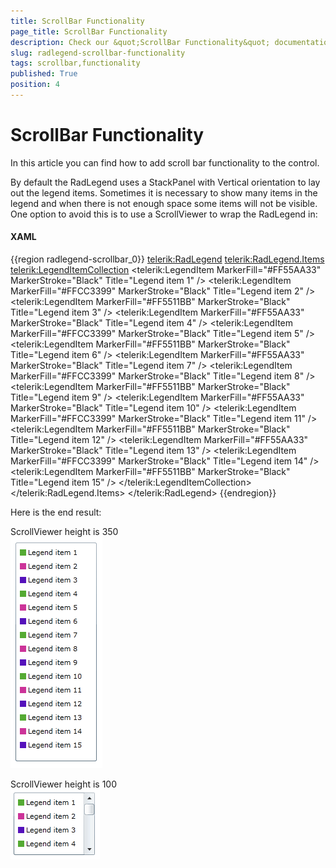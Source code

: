 ```yaml
---
title: ScrollBar Functionality
page_title: ScrollBar Functionality
description: Check our &quot;ScrollBar Functionality&quot; documentation article for the RadLegend {{ site.framework_name }} control.
slug: radlegend-scrollbar-functionality
tags: scrollbar,functionality
published: True
position: 4
---
```


# ScrollBar Functionality

In this article you can find how to add scroll bar functionality to the control.

By default the RadLegend uses a StackPanel with Vertical orientation to lay out the legend items. Sometimes it is necessary to show many items in the legend and when there is not enough space some items will not be visible. One option to avoid this is to use a ScrollViewer to wrap the RadLegend in:        

#### __XAML__
{{region radlegend-scrollbar_0}}
	<ScrollViewer VerticalScrollBarVisibility="Auto" Width="130" Height="350">
	    <telerik:RadLegend>
	        <telerik:RadLegend.Items>
	            <telerik:LegendItemCollection>
	                <telerik:LegendItem MarkerFill="#FF55AA33" MarkerStroke="Black" Title="Legend item 1" />
	                <telerik:LegendItem MarkerFill="#FFCC3399" MarkerStroke="Black" Title="Legend item 2" />
	                <telerik:LegendItem MarkerFill="#FF5511BB" MarkerStroke="Black" Title="Legend item 3" />
	                <telerik:LegendItem MarkerFill="#FF55AA33" MarkerStroke="Black" Title="Legend item 4" />
	                <telerik:LegendItem MarkerFill="#FFCC3399" MarkerStroke="Black" Title="Legend item 5" />
	                <telerik:LegendItem MarkerFill="#FF5511BB" MarkerStroke="Black" Title="Legend item 6" />
	                <telerik:LegendItem MarkerFill="#FF55AA33" MarkerStroke="Black" Title="Legend item 7" />
	                <telerik:LegendItem MarkerFill="#FFCC3399" MarkerStroke="Black" Title="Legend item 8" />
	                <telerik:LegendItem MarkerFill="#FF5511BB" MarkerStroke="Black" Title="Legend item 9" />
	                <telerik:LegendItem MarkerFill="#FF55AA33" MarkerStroke="Black" Title="Legend item 10" />
	                <telerik:LegendItem MarkerFill="#FFCC3399" MarkerStroke="Black" Title="Legend item 11" />
	                <telerik:LegendItem MarkerFill="#FF5511BB" MarkerStroke="Black" Title="Legend item 12" />
	                <telerik:LegendItem MarkerFill="#FF55AA33" MarkerStroke="Black" Title="Legend item 13" />
	                <telerik:LegendItem MarkerFill="#FFCC3399" MarkerStroke="Black" Title="Legend item 14" />
	                <telerik:LegendItem MarkerFill="#FF5511BB" MarkerStroke="Black" Title="Legend item 15" />
	            </telerik:LegendItemCollection>
	        </telerik:RadLegend.Items>
	    </telerik:RadLegend>
	</ScrollViewer>
{{endregion}}

Here is the end result:        

ScrollViewer height is 350  
![radlegend-scrollbar-0-H 350](images/radlegend-scrollbar-0-H350.png)

ScrollViewer height is 100  
![radlegend-scrollbar-0-H 100](images/radlegend-scrollbar-0-H100.png)